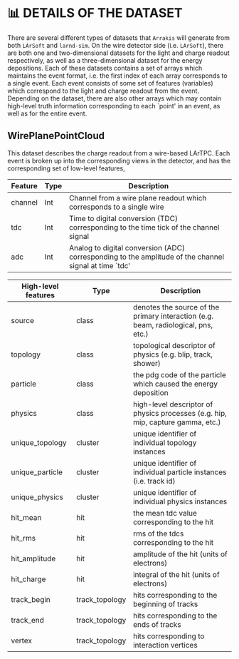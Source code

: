 # 📊 **DETAILS OF THE DATASET**

There are several different types of datasets that ``Arrakis`` will generate from both ``LArSoft`` and ``larnd-sim``.  On the wire detector side (i.e. ``LArSoft``), there are both one and two-dimensional datasets for the light and charge readout respectively, as well as a three-dimensional dataset for the energy depositions.  Each of these datasets contains a set of arrays which maintains the event format, i.e. the first index of each array corresponds to a single event.  Each event consists of some set of features (variables) which correspond to the light and charge readout from the event.  Depending on the dataset, there are also other arrays which may contain high-level truth information corresponding to each `point' in an event, as well as for the entire event.

## WirePlanePointCloud
This dataset describes the charge readout from a wire-based LArTPC.  Each event is broken up into the corresponding views in the detector, and has the corresponding set of low-level features,

| Feature | Type | Description |
| ------- | ---- | ----------- |
| channel | Int | Channel from a wire plane readout which corresponds to a single wire | 
| tdc | Int | Time to digital conversion (TDC) corresponding to the time tick of the channel signal |
| adc | Int | Analog to digital conversion (ADC) corresponding to the amplitude of the channel signal at time `tdc' |


| High-level features | Type | Description|
| ------- | ---- | ----------- |
| source | class | denotes the source of the primary interaction (e.g. beam, radiological, pns, etc.) |
| topology | class | topological descriptor of physics (e.g. blip, track, shower) |
| particle | class | the pdg code of the particle which caused the energy deposition |
| physics | class | high-level descriptor of physics processes (e.g. hip, mip, capture gamma, etc.) |
| unique_topology | cluster | unique identifier of individual topology instances |
| unique_particle | cluster | unique identifier of individual particle instances (i.e. track id) |
| unique_physics | cluster | unique identifier of individual physics instances |
| hit_mean | hit | the mean tdc value corresponding to the hit |
| hit_rms | hit | rms of the tdcs corresponding to the hit |
| hit_amplitude | hit | amplitude of the hit (units of electrons) |
| hit_charge | hit | integral of the hit (units of electrons) |
| track_begin | track_topology | hits corresponding to the beginning of tracks |
| track_end | track_topology | hits corresponding to the ends of tracks |
| vertex | track_topology | hits corresponding to interaction vertices |